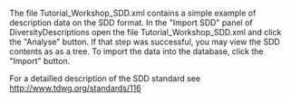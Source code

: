 The file Tutorial_Workshop_SDD.xml contains a simple example of description data on the SDD format. In the "Import SDD" panel of DiversityDescriptions open the file Tutorial_Workshop_SDD.xml and click the "Analyse" button. If that step was successful, you may view the SDD contents as as a tree. To import the data into the database, click the "Import" button.

For a detailled description of the SDD standard see http://www.tdwg.org/standards/116 
